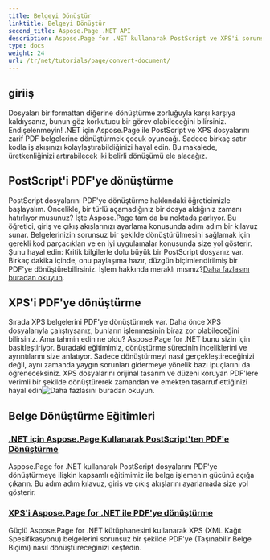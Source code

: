 ```yaml
---
title: Belgeyi Dönüştür
linktitle: Belgeyi Dönüştür
second_title: Aspose.Page .NET API
description: Aspose.Page for .NET kullanarak PostScript ve XPS'i sorunsuz bir şekilde PDF'ye dönüştürmeyi öğrenin. Kolay belge işleme için ayrıntılı eğitimlerimizi izleyin.
type: docs
weight: 24
url: /tr/net/tutorials/page/convert-document/
---
```

## giriiş

Dosyaları bir formattan diğerine dönüştürme zorluğuyla karşı karşıya kaldıysanız, bunun göz korkutucu bir görev olabileceğini bilirsiniz. Endişelenmeyin! .NET için Aspose.Page ile PostScript ve XPS dosyalarını zarif PDF belgelerine dönüştürmek çocuk oyuncağı. Sadece birkaç satır kodla iş akışınızı kolaylaştırabildiğinizi hayal edin. Bu makalede, üretkenliğinizi artırabilecek iki belirli dönüşümü ele alacağız.

## PostScript'i PDF'ye dönüştürme

PostScript dosyalarını PDF'ye dönüştürme hakkındaki öğreticimizle başlayalım. Öncelikle, bir türlü açamadığınız bir dosya aldığınız zamanı hatırlıyor musunuz? İşte Aspose.Page tam da bu noktada parlıyor. Bu öğretici, giriş ve çıkış akışlarınızı ayarlama konusunda adım adım bir kılavuz sunar. Belgelerinizin sorunsuz bir şekilde dönüştürülmesini sağlamak için gerekli kod parçacıkları ve en iyi uygulamalar konusunda size yol gösterir. Şunu hayal edin: Kritik bilgilerle dolu büyük bir PostScript dosyanız var. Birkaç dakika içinde, onu paylaşıma hazır, düzgün biçimlendirilmiş bir PDF'ye dönüştürebilirsiniz. İşlem hakkında meraklı mısınız?[Daha fazlasını buradan okuyun](./postscript-to-pdf-conversion/).

## XPS'i PDF'ye dönüştürme

Sırada XPS belgelerini PDF'ye dönüştürmek var. Daha önce XPS dosyalarıyla çalıştıysanız, bunların işlenmesinin biraz zor olabileceğini bilirsiniz. Ama tahmin edin ne oldu? Aspose.Page for .NET bunu sizin için basitleştiriyor. Buradaki eğitimimiz, dönüştürme sürecinin inceliklerini ve ayrıntılarını size anlatıyor. Sadece dönüştürmeyi nasıl gerçekleştireceğinizi değil, aynı zamanda yaygın sorunları gidermeye yönelik bazı ipuçlarını da öğreneceksiniz. XPS dosyalarını orijinal tasarım ve düzeni koruyan PDF'lere verimli bir şekilde dönüştürerek zamandan ve emekten tasarruf ettiğinizi hayal edin![Daha fazlasını buradan okuyun](./converting-xps-to-pdf/).

## Belge Dönüştürme Eğitimleri
### [.NET için Aspose.Page Kullanarak PostScript'ten PDF'e Dönüştürme](./postscript-to-pdf-conversion/)
Aspose.Page for .NET kullanarak PostScript dosyalarını PDF'ye dönüştürmeye ilişkin kapsamlı eğitimimiz ile belge işlemenin gücünü açığa çıkarın. Bu adım adım kılavuz, giriş ve çıkış akışlarını ayarlamada size yol gösterir.
### [XPS'i Aspose.Page for .NET ile PDF'ye dönüştürme](./converting-xps-to-pdf/)
Güçlü Aspose.Page for .NET kütüphanesini kullanarak XPS (XML Kağıt Spesifikasyonu) belgelerini sorunsuz bir şekilde PDF'ye (Taşınabilir Belge Biçimi) nasıl dönüştüreceğinizi keşfedin.